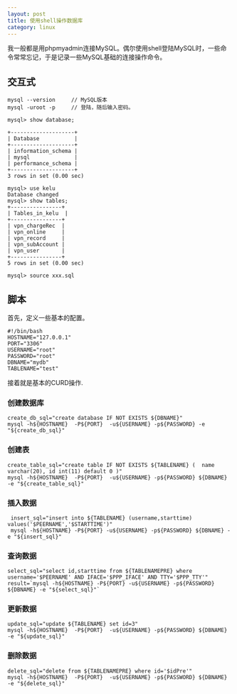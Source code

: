 ```yaml
---
layout: post
title: 使用shell操作数据库
category: linux
---
```


我一般都是用phpmyadmin连接MySQL。偶尔使用shell登陆MySQL时，一些命令常常忘记，于是记录一些MySQL基础的连接操作命令。

## 交互式

	mysql --version		// MySQL版本
	mysql -uroot -p		// 登陆，随后输入密码。

`mysql> show database;`
	
	+--------------------+
	| Database           |
	+--------------------+
	| information_schema |
	| mysql              |
	| performance_schema |
	+--------------------+
	3 rows in set (0.00 sec)

	mysql> use kelu
	Database changed
	mysql> show tables;
	+----------------+
	| Tables_in_kelu  |
	+----------------+
	| vpn_chargeRec  |
	| vpn_online     |
	| vpn_record     |
	| vpn_subAccount |
	| vpn_user       |
	+----------------+
	5 rows in set (0.00 sec)
	
	mysql> source xxx.sql
	

## 脚本

首先，定义一些基本的配置。

	#!/bin/bash  
	HOSTNAME="127.0.0.1"  
	PORT="3306"  
	USERNAME="root"  
	PASSWORD="root"  
	DBNAME="mydb"  
	TABLENAME="test"  
	  
接着就是基本的CURD操作.



### 创建数据库
	create_db_sql="create database IF NOT EXISTS ${DBNAME}"
	mysql -h${HOSTNAME}  -P${PORT}  -u${USERNAME} -p${PASSWORD} -e "${create_db_sql}" 
 
### 创建表
	create_table_sql="create table IF NOT EXISTS ${TABLENAME} (  name varchar(20), id int(11) default 0 )"
	mysql -h${HOSTNAME}  -P${PORT}  -u${USERNAME} -p${PASSWORD} ${DBNAME} -e "${create_table_sql}"
 
### 插入数据
	 insert_sql="insert into ${TABLENAME} (username,starttime) values('$PEERNAME','$STARTTIME')"
	 mysql -h${HOSTNAME} -P${PORT} -u${USERNAME} -p${PASSWORD} ${DBNAME} -e "${insert_sql}"
 
### 查询数据
	select_sql="select id,starttime from ${TABLENAMEPRE} where username='$PEERNAME' AND IFACE='$PPP_IFACE' AND TTY='$PPP_TTY'"
	result=`mysql -h${HOSTNAME} -P${PORT} -u${USERNAME} -p${PASSWORD} ${DBNAME} -e "${select_sql}"`
  
### 更新数据
	update_sql="update ${TABLENAME} set id=3"
	mysql -h${HOSTNAME}  -P${PORT}  -u${USERNAME} -p${PASSWORD} ${DBNAME} -e "${update_sql}"
 
### 删除数据
	delete_sql="delete from ${TABLENAMEPRE} where id='$idPre'"
	mysql -h${HOSTNAME}  -P${PORT}  -u${USERNAME} -p${PASSWORD} ${DBNAME} -e "${delete_sql}"
